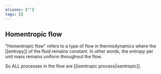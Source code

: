 ```yaml
---
aliases: [""]
tags: []
---
```


## Homentropic flow

"Homentropic flow" refers to a type of flow in thermodynamics where the [[entropy]] of the fluid remains constant. In other words, the entropy per unit mass remains uniform throughout the flow.

So ALL processes in the flow are [[isentropic process|isentropic]].
